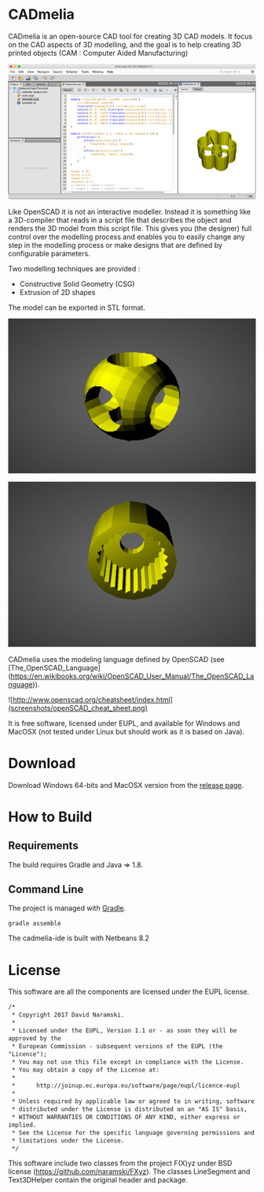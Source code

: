 # CADmelia

CADmelia is an open-source CAD tool for creating 3D CAD models. It focus on the CAD aspects of
3D modelling, and the goal is to help creating 3D printed objects (CAM : Computer Aided Manufacturing)

![CADmelia](screenshots/screenshot-mold.png)

Like OpenSCAD it is not an interactive modeller. Instead it is something like a 3D-compiler that
reads in a script file that describes the object and renders the 3D model from this script file.
This gives you (the designer) full control over the modelling process and enables you to easily change
any step in the modelling process or make designs that are defined by configurable parameters.

Two modelling techniques are provided :

- Constructive Solid Geometry (CSG)
- Extrusion of 2D shapes

The model can be exported in STL format.

![src/test/resources/samples/logo.scad](screenshots/logo_openSCAD.png)

![src/test/resources/samples/servo-head-female.scad](screenshots/servo_female.png)

CADmelia uses the modeling language defined by OpenSCAD (see [The_OpenSCAD_Language]
(https://en.wikibooks.org/wiki/OpenSCAD_User_Manual/The_OpenSCAD_Language)).

![http://www.openscad.org/cheatsheet/index.html](screenshots/openSCAD_cheat_sheet.png)

It is free software, licensed under EUPL, and available for Windows and MacOSX (not tested under Linux
but should work as it is based on Java).

# Download

Download Windows 64-bits and MacOSX version from the [release page](https://github.com/naramski/cadmelia/releases).

# How to Build

## Requirements

The build requires Gradle and Java => 1.8.

## Command Line

The project is managed with [Gradle](http://www.gradle.org/).

    gradle assemble

The cadmelia-ide is built with Netbeans 8.2

# License

This software are all the components are licensed under the EUPL license.

```
/*
 * Copyright 2017 David Naramski.
 *
 * Licensed under the EUPL, Version 1.1 or - as soon they will be approved by the
 * European Commission - subsequent versions of the EUPL (the "Licence");
 * You may not use this file except in compliance with the License.
 * You may obtain a copy of the License at:
 *
 *      http://joinup.ec.europa.eu/software/page/eupl/licence-eupl
 *
 * Unless required by applicable law or agreed to in writing, software
 * distributed under the License is distributed on an "AS IS" basis,
 * WITHOUT WARRANTIES OR CONDITIONS OF ANY KIND, either express or implied.
 * See the License for the specific language governing permissions and
 * limitations under the License.
 */
```

This software include two classes from the project F(X)yz under BSD license (https://github.com/naramski/FXyz).
The classes LineSegment and Text3DHelper contain the original header and package.
